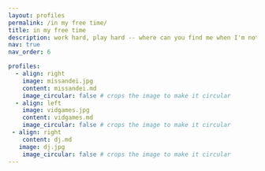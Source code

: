 ```yaml
---
layout: profiles
permalink: /in my free time/
title: in my free time
description: work hard, play hard -- where can you find me when I'm not doing research? 
nav: true
nav_order: 6

profiles:
  - align: right
    image: missandei.jpg
    content: missandei.md
    image_circular: false # crops the image to make it circular
  - align: left
    image: vidgames.jpg
    content: vidgames.md
    image_circular: false # crops the image to make it circular
 - align: right
    content: dj.md
   image: dj.jpg
    image_circular: false # crops the image to make it circular
---
```

